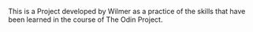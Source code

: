 This is a Project developed by Wilmer as a practice of the skills that have been learned in the course of The Odin Project.